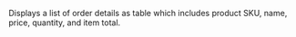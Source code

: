 Displays a list of order details as table which includes product SKU, name, price, quantity, and item total.
